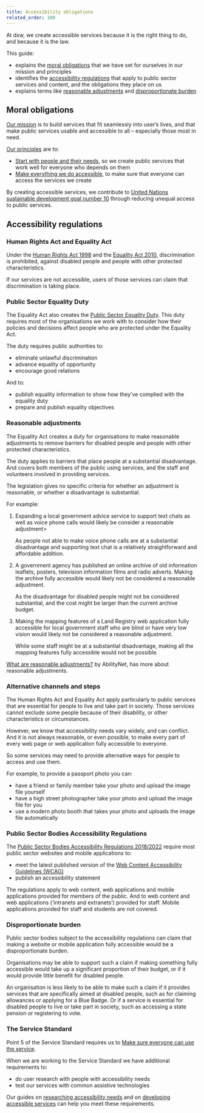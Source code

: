 ```yaml
---
title: Accessibility obligations
related_order: 100
---
```


At dxw, we create accessible services because it is the right thing to do, and because it is the law.

This guide:

* explains the [moral obligations](#moral-obligations) that we have set for ourselves in our mission and principles
* identifies the [accessibility regulations](#accessibility-regulations) that apply to public sector services and content, and the obligations they place on us
* explains terms like [reasonable adjustments](#reasonable-adjustments) and [disproportionate burden](#disproportionate-burden)

## Moral obligations

[Our mission](https://playbook.dxw.com/about-us/our-mission-values-and-principles/#our-mission) is to build services
that fit seamlessly into user’s lives, and that make public services usable and accessible to all – especially those most in need.

[Our principles](https://playbook.dxw.com/about-us/our-mission-values-and-principles/#our-principles) are to:

* [Start with people and their needs](https://playbook.dxw.com/about-us/our-mission-values-and-principles/#start-with-people-and-their-needs),
  so we create public services that work well for everyone who depends on them
* [Make everything we do accessible](https://playbook.dxw.com/about-us/our-mission-values-and-principles/#make-everything-we-do-accessible),
  to make sure that everyone can access the services we create

By creating accessible services, we contribute to
[United Nations sustainable development goal number 10](https://sdgs.un.org/goals/goal10#targets_and_indicators)
through reducing unequal access to public services.

## Accessibility regulations

### Human Rights Act and Equality Act

Under the [Human Rights Act 1998](https://www.legislation.gov.uk/ukpga/1998/42/contents) and the
[Equality Act 2010](https://www.gov.uk/guidance/equality-act-2010-guidance), discrimination is prohibited,
against disabled people and people with other protected characteristics.

If our services are not accessible, users of those services can claim that discrimination is taking place.

### Public Sector Equality Duty
The Equality Act also creates the [Public Sector Equality Duty](https://www.gov.uk/government/publications/public-sector-equality-duty).
This duty requires most of the organisations we work with to consider how their policies and decisions affect people who are
protected under the Equality Act.

The duty requires public authorities to:

* eliminate unlawful discrimination
* advance equality of opportunity
* encourage good relations

And to:

* publish equality information to show how they’ve complied with the equality duty
* prepare and publish equality objectives

### Reasonable adjustments

The Equality Act creates a duty for organisations to make reasonable adjustments to remove barriers for disabled people
and people with other protected characteristics.

The duty applies to barriers that place people at a substantial disadvantage. And covers both members of the public using services,
and the staff and volunteers involved in providing services.

The legislation gives no specific criteria for whether an adjustment is reasonable, or whether a disadvantage is substantial.

For example:

1. Expanding a local government advice service to support text chats as well as voice phone calls would
   likely be consider a reasonable adjustment>

   As people not able to make voice phone calls are at a substantial disadvantage and supporting text chat is
   a relatively straightforward and affordable addition.

1. A government agency has published an online archive of old information leaflets, posters, television information films
   and radio adverts. Making the archive fully accessible would likely not be considered a reasonable adjustment.

   As the disadvantage for disabled people might not be considered substantial, and the cost might be larger than the
   current archive budget.

1. Making the mapping features of a Land Registry web application fully accessible for local government staff who are blind
   or have very low vision would likely not be considered a reasonable adjustment.

   While some staff might be at a substantial disadvantage, making all the mapping features fully accessible would not be possible.

[What are reasonable adjustments?](https://abilitynet.org.uk/workplace/what-are-reasonable-adjustments) by AbilityNet,
has more about reasonable adjustments. 

### Alternative channels and steps

The Human Rights Act and Equality Act apply particularly to public services that are essential for people to live
and take part in society. Those services cannot exclude some people because of their disability, or other characteristics or circumstances.

However, we know that accessibility needs vary widely, and can conflict. And it is not always reasonable, or even possible,
to make every part of every web page or web application fully accessible to everyone.

So some services may need to provide alternative ways for people to access and use them.

For example, to provide a passport photo you can:

* have a friend or family member take your photo and upload the image file yourself
* have a high street photographer take your photo and upload the image file for you
* use a modern photo booth that takes your photo and uploads the image file automatically

### Public Sector Bodies Accessibility Regulations
The [Public Sector Bodies Accessibility Regulations 2018/2022](https://www.gov.uk/guidance/accessibility-requirements-for-public-sector-websites-and-apps)
require most public sector websites and mobile applications to:

* meet the latest published version of the [Web Content Accessibility Guidelines (WCAG)](/introduction/standards)
* publish an accessibility statement

The regulations apply to web content, web applications and mobile applications provided for members of the public.
And to web content and web applications (‘intranets and extranets’) provided for staff.
Mobile applications provided for staff and students are not covered.

### Disproportionate burden

Public sector bodies subject to the accessibility regulations can claim that making a website or mobile application
fully accessible would be a disproportionate burden.

Organisations may be able to support such a claim if making something fully accessible would take up a
significant proportion of their budget, or if it would provide little benefit for disabled people.

An organisation is less likely to be able to make such a claim if it
provides services that are specifically aimed at disabled people, such as for claiming allowances or applying for a Blue Badge.
Or if a service is essential for disabled people to live or take part in society, such as accessing a state pension or registering to vote.

### The Service Standard

Point 5 of the Service Standard requires us to
[Make sure everyone can use the service](https://www.gov.uk/service-manual/service-standard/point-5-make-sure-everyone-can-use-the-service).

When we are working to the Service Standard we have additional requirements to:

* do user research with people with accessibility needs
* test our services with common assistive technologies

Our guides on [researching accessibility needs](/research/) and on [developing accessible services](/development/)
can help you meet these requirements.
